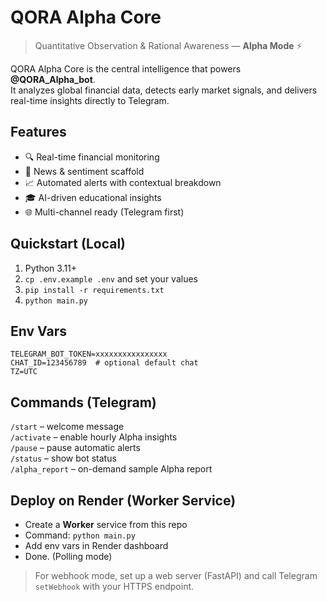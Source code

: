 # QORA Alpha Core
> Quantitative Observation & Rational Awareness — **Alpha Mode** ⚡

QORA Alpha Core is the central intelligence that powers **@QORA_Alpha_bot**.  
It analyzes global financial data, detects early market signals, and delivers real-time insights directly to Telegram.

## Features
- 🔍 Real-time financial monitoring
- 📰 News & sentiment scaffold
- 📈 Automated alerts with contextual breakdown
- 🎓 AI-driven educational insights
- 🌐 Multi-channel ready (Telegram first)

## Quickstart (Local)
1) Python 3.11+  
2) `cp .env.example .env` and set your values  
3) `pip install -r requirements.txt`  
4) `python main.py`

## Env Vars
```
TELEGRAM_BOT_TOKEN=xxxxxxxxxxxxxxxx
CHAT_ID=123456789  # optional default chat
TZ=UTC
```

## Commands (Telegram)
`/start` – welcome message  
`/activate` – enable hourly Alpha insights  
`/pause` – pause automatic alerts  
`/status` – show bot status  
`/alpha_report` – on-demand sample Alpha report

## Deploy on Render (Worker Service)
- Create a **Worker** service from this repo
- Command: `python main.py`
- Add env vars in Render dashboard
- Done. (Polling mode)

> For webhook mode, set up a web server (FastAPI) and call Telegram `setWebhook` with your HTTPS endpoint.
